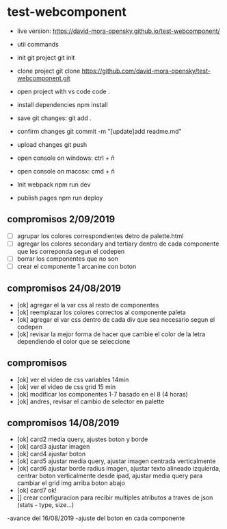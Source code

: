 # test-webcomponent

- live version:
https://david-mora-opensky.github.io/test-webcomponent/

- util commands



- init git project
git init

- clone project
git clone https://github.com/david-mora-opensky/test-webcomponent.git

- open project with vs code
code .

- install dependencies
npm install

- save git changes:
git add .

- confirm changes
git commit -m "[update]add readme.md"

- upload changes
git push

- open console on windows:
ctrl + ñ

- open console on macosx:
cmd + ñ

- Init webpack
npm run dev

- publish pages
npm run deploy

## compromisos 2/09/2019

- [ ] agrupar los colores correspondientes detro de palette.html
- [ ] agregar los colores secondary and tertiary dentro de cada componente que les correponda segun el codepen
- [ ] borrar los componentes que no son
- [ ] crear el componente 1 arcanine con boton

## compromisos 24/08/2019

- [ok] agregar el la var css al resto de componentes
- [ok] reemplazar los colores correctos al componente paleta
- [ok] agregar el var css dentro de cada div que sea necesario segun el codepen
- [ok] revisar la mejor forma de hacer que cambie el color de la letra dependiendo el color que se seleccione

## compromisos

- [ok] ver el video de css variables 14min 
- [ok] ver el video de css grid 15 min 
- [ok] modificar los componentes 1-7 basado en el 8 (4 horas)  
- [ok] andres, revisar el cambio de selector en palette 

## compromisos 14/08/2019
- [ok] card2  media query, ajustes boton y borde
- [ok] card3 ajustar imagen
- [ok] card4 ajustar boton
- [ok] card5 ajustar media query, ajustar imagen centrada verticalmente
- [ok] card6 ajustar borde radius imagen, ajustar texto alineado izquierda, centrar boton verticalmente desde ipad, ajustar media query para cambiar el grid img arriba boton abajo
- [ok] card7 ok!
- [] crear configuracion para recibir multiples atributos a traves de json (stats - type, size...)

-avance del 16/08/2019
-ajuste del boton en cada componente


